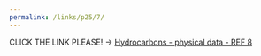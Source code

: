 ```yaml
---
permalink: /links/p25/7/
---
```

CLICK THE LINK PLEASE! -> [Hydrocarbons - physical data - REF 8](https://www.engineeringtoolbox.com/hydrocarbon-boiling-melting-flash-autoignition-point-density-gravity-molweight-d_1966.html)
